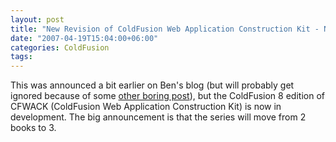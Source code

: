 ```yaml
---
layout: post
title: "New Revision of ColdFusion Web Application Construction Kit - Now with 3 times the goodness!"
date: "2007-04-19T15:04:00+06:00"
categories: ColdFusion 
tags: 
---
```


This was announced a bit earlier on Ben's blog (but will probably get ignored because of some <a href="http://www.forta.com/blog/index.cfm/2007/4/18/Is-That-What-Desperation-Looks-Like">other boring post</a>), but the ColdFusion 8 edition of CFWACK (ColdFusion Web Application Construction Kit) is now in development. The big announcement is that the series will move from 2 books to 3.